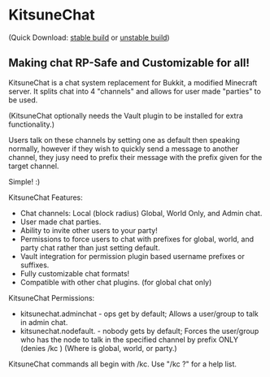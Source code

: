 KitsuneChat
===========

(Quick Download: [stable build](https://github.com/downloads/cyberkitsune/KitsuneChat/KitsuneChat.jar) or [unstable build](https://dl.dropbox.com/u/27784707/KitsuneChat.jar))

Making chat RP-Safe and Customizable for all!
---------------------------------------------

KitsuneChat is a chat system replacement for Bukkit, a modified Minecraft server.
It splits chat into 4 "channels" and allows for user made "parties" to be used.

(KitsuneChat optionally needs the Vault plugin to be installed for extra functionality.)

Users talk on these channels by setting one as default then speaking normally,
however if they wish to quickly send a message to another channel, they jusy need to prefix their message with
the prefix given for the target channel.

Simple! :)

KitsuneChat Features:

* Chat channels: Local (block radius) Global, World Only, and Admin chat.
* User made chat parties.
* Ability to invite other users to your party!
* Permissions to force users to chat with prefixes for global, world, and party chat rather than just setting default.
* Vault integration for permission plugin based username prefixes or suffixes. 
* Fully customizable chat formats!
* Compatible with other chat plugins. (for global chat only)

KitsuneChat Permissions:

* kitsunechat.adminchat - ops get by default; Allows a user/group to talk in admin chat.
* kitsunechat.nodefault.<channel> - nobody gets by default; Forces the user/group who has the node to talk in the specified channel by prefix ONLY (denies /kc <channel>)
(Where <channel> is global, world, or party.)

KitsuneChat commands all begin with /kc. Use "/kc ?" for a help list.

